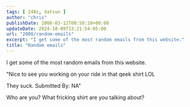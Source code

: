 ```yaml
---
tags: [ 240z, datsun ]
author: "chris"
publishDate: 2008-03-12T00:58:20+00:00
updateDate: 2024-10-09T13:21:54-05:00
url: "2008/random-emails"
excerpt: "I get some of the most random emails from this website."
title: "Random emails"
---
```


I get some of the most random emails from this website.

"Nice to see you working on your ride in that qeek shirt LOL

They suck. Submitted By: NA"

Who are you? What fricking shirt are you talking about?

